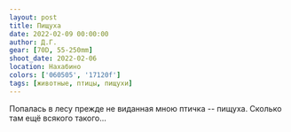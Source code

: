 ```yaml
---
layout: post
title: Пищуха
date: 2022-02-09 00:00:00
author: Д.Г.
gear: [70D, 55-250mm]
shoot_date: 2022-02-06
location: Нахабино
colors: ['060505', '17120f']
tags: [животные, птицы, пищухи]
---
```

Попалась в лесу прежде не виданная мною птичка -- пищуха. Сколько там ещё всякого такого...
